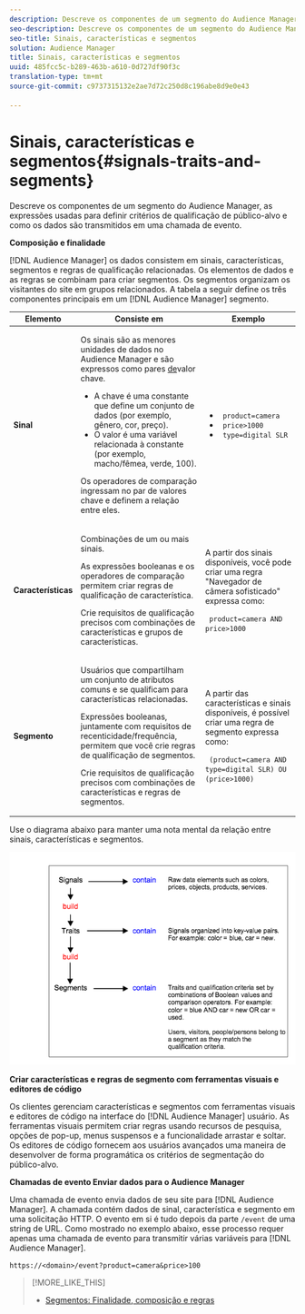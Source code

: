 ```yaml
---
description: Descreve os componentes de um segmento do Audience Manager, as expressões usadas para definir critérios de qualificação de público-alvo e como os dados são transmitidos em uma chamada de evento.
seo-description: Descreve os componentes de um segmento do Audience Manager, as expressões usadas para definir critérios de qualificação de público-alvo e como os dados são transmitidos em uma chamada de evento.
seo-title: Sinais, características e segmentos
solution: Audience Manager
title: Sinais, características e segmentos
uuid: 485fcc5c-b289-463b-a610-0d727df90f3c
translation-type: tm+mt
source-git-commit: c9737315132e2ae7d72c250d8c196abe8d9e0e43

---
```



# Sinais, características e segmentos{#signals-traits-and-segments}

Descreve os componentes de um segmento do Audience Manager, as expressões usadas para definir critérios de qualificação de público-alvo e como os dados são transmitidos em uma chamada de evento.

<!-- 

c_signal_trait_segment.xml

 -->

**Composição e finalidade**

[!DNL Audience Manager] os dados consistem em sinais, características, segmentos e regras de qualificação relacionadas. Os elementos de dados e as regras se combinam para criar segmentos. Os segmentos organizam os visitantes do site em grupos relacionados. A tabela a seguir define os três componentes principais em um [!DNL Audience Manager] segmento.

<table id="table_E8373A01C3414C42B4983A59BF0F0669"> 
 <thead> 
  <tr> 
   <th colname="col1" class="entry"> Elemento </th> 
   <th colname="col2" class="entry"> Consiste em </th> 
   <th colname="col3" class="entry"> Exemplo </th> 
  </tr>
 </thead>
 <tbody> 
  <tr> 
   <td colname="col1"><b>Sinal</b> </td> 
   <td colname="col2"> <p>Os sinais são as menores unidades de dados no <span class="keyword"> Audience Manager</span> e são expressos como pares <a href="../reference/key-value-pairs-explained.md"> de</a>valor chave. </p> 
    <ul id="ul_728347E325284B9FA0B4E05DE8CF4570"> 
     <li id="li_89574A3B4A734726AD43405AE6D85FF5">A chave é uma constante que define um conjunto de dados (por exemplo, gênero, cor, preço). </li> 
     <li id="li_D35601B33EE24EC5857F45D9577254D4">O valor é uma variável relacionada à constante (por exemplo, macho/fêmea, verde, 100). </li> 
    </ul> <p>Os operadores de comparação ingressam no par de valores chave e definem a relação entre eles. </p> </td> 
   <td colname="col3"> 
    <ul id="ul_A6D8D30A37C94437A7BF38736C6F8556"> 
     <li id="li_74C87C34FA254783AC0DEBBC69B35AC4"><code> product=camera</code> </li> 
     <li id="li_C1727B9136024E56B60374597A7DCA00"><code> price&gt;1000</code> </li> 
     <li id="li_B2E7798768EE444AB978F3F27B0BC0B5"><code> type=digital SLR</code> </li> 
    </ul> </td> 
  </tr> 
  <tr> 
   <td colname="col1"><b>Características</b> </td> 
   <td colname="col2"> <p>Combinações de um ou mais sinais. </p> <p>As expressões booleanas e os operadores de comparação permitem criar regras de qualificação de característica. </p> <p>Crie requisitos de qualificação precisos com combinações de características e grupos de características. </p> </td> 
   <td colname="col3"> <p>A partir dos sinais disponíveis, você pode criar uma regra "Navegador de câmera sofisticado" expressa como: </p> <p><code> product=camera AND price&gt;1000</code> </p> </td> 
  </tr> 
  <tr> 
   <td colname="col1"><b>Segmento</b> </td> 
   <td colname="col2"> <p>Usuários que compartilham um conjunto de atributos comuns e se qualificam para características relacionadas. </p> <p>Expressões booleanas, juntamente com requisitos de recenticidade/frequência, permitem que você crie regras de qualificação de segmentos. </p> <p>Crie requisitos de qualificação precisos com combinações de características e regras de segmentos. </p> </td> 
   <td colname="col3"> <p>A partir das características e sinais disponíveis, é possível criar uma regra de segmento expressa como: </p> <p><code> (product=camera AND type=digital SLR) OU (price&gt;1000)</code> </p> </td> 
  </tr> 
 </tbody> 
</table>

Use o diagrama abaixo para manter uma nota mental da relação entre sinais, características e segmentos.

![](assets/signals-traits-segments.png)

**Criar características e regras de segmento com ferramentas visuais e editores de código**

Os clientes gerenciam características e segmentos com ferramentas visuais e editores de código na interface do [!DNL Audience Manager] usuário. As ferramentas visuais permitem criar regras usando recursos de pesquisa, opções de pop-up, menus suspensos e a funcionalidade arrastar e soltar. Os editores de código fornecem aos usuários avançados uma maneira de desenvolver de forma programática os critérios de segmentação do público-alvo.

**Chamadas de evento Enviar dados para o Audience Manager**

Uma chamada de evento envia dados de seu site para [!DNL Audience Manager]. A chamada contém dados de sinal, característica e segmento em uma solicitação HTTP. O evento em si é tudo depois da parte `/event` de uma string de URL. Como mostrado no exemplo abaixo, esse processo requer apenas uma chamada de evento para transmitir várias variáveis para [!DNL Audience Manager].

```
https://<domain>/event?product=camera&price>100
```

>[!MORE_LIKE_THIS]
>
>* [Segmentos: Finalidade, composição e regras](../features/segments/segments-purpose.md)

